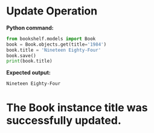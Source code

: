 # Update Operation

**Python command:**
```python
from bookshelf.models import Book
book = Book.objects.get(title='1984')
book.title = 'Nineteen Eighty-Four'
book.save()
print(book.title)
```

**Expected output:**
```
Nineteen Eighty-Four
```

# The Book instance title was successfully updated.
